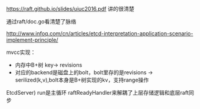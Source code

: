 https://raft.github.io/slides/uiuc2016.pdf 讲的很清楚

通过raft/doc.go看清楚了脉络

http://www.infoq.com/cn/articles/etcd-interpretation-application-scenario-implement-principle/

mvcc实现：
* 内存中B+树   key-> revisions
* 对应的backend是磁盘上的bolt，bolt里存的是revisions -> serilized(k,v),bolt本身是B+树实现的kv，支持range操作


EtcdServer) run是主循环
raftReadyHandler来解耦了上层存储逻辑和底层raft同步
